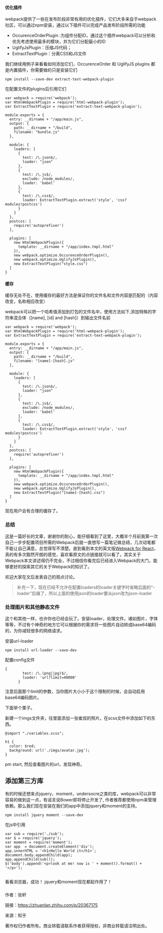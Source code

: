 #### 优化插件

webpack提供了一些在发布阶段非常有用的优化插件，它们大多来自于webpack社区，可以通过npm安装，通过以下插件可以完成产品发布阶段所需的功能

* OccurenceOrderPlugin :为组件分配ID，通过这个插件webpack可以分析和优先考虑使用最多的模块，并为它们分配最小的ID
* UglifyJsPlugin：压缩JS代码；
* ExtractTextPlugin：分离CSS和JS文件

我们继续用例子来看看如何添加它们，OccurenceOrder 和 UglifyJS plugins 都是内置插件，你需要做的只是安装它们

```
npm install --save-dev extract-text-webpack-plugin
```

在配置文件的plugins后引用它们

```
var webpack = require('webpack');
var HtmlWebpackPlugin = require('html-webpack-plugin');
var ExtractTextPlugin = require('extract-text-webpack-plugin');

module.exports = {
  entry: __dirname + "/app/main.js",
  output: {
    path: __dirname + "/build",
    filename: "bundle.js"
  },

  module: {
    loaders: [
      {
        test: /\.json$/,
        loader: "json"
      },
      {
        test: /\.js$/,
        exclude: /node_modules/,
        loader: 'babel'
      },
      {
        test: /\.css$/,
        loader: ExtractTextPlugin.extract('style', 'css?modules!postcss')
      }
    ]
  },
  postcss: [
    require('autoprefixer')
  ],

  plugins: [
    new HtmlWebpackPlugin({
      template: __dirname + "/app/index.tmpl.html"
    }),
    new webpack.optimize.OccurenceOrderPlugin(),
    new webpack.optimize.UglifyJsPlugin(),
    new ExtractTextPlugin("style.css")
  ]
}
```

#### 缓存

缓存无处不在，使用缓存的最好方法是保证你的文件名和文件内容是匹配的（内容改变，名称相应改变）

webpack可以把一个哈希值添加到打包的文件名中，使用方法如下,添加特殊的字符串混合体（\[name\], \[id\] and \[hash\]）到输出文件名前

```
var webpack = require('webpack');
var HtmlWebpackPlugin = require('html-webpack-plugin');
var ExtractTextPlugin = require('extract-text-webpack-plugin');

module.exports = {
  entry: __dirname + "/app/main.js",
  output: {
    path: __dirname + "/build",
    filename: "[name]-[hash].js"
  },

  module: {
    loaders: [
      {
        test: /\.json$/,
        loader: "json"
      },
      {
        test: /\.js$/,
        exclude: /node_modules/,
        loader: 'babel'
      },
      {
        test: /\.css$/,
        loader: ExtractTextPlugin.extract('style', 'css?modules!postcss')
      }
    ]
  },
  postcss: [
    require('autoprefixer')
  ],

  plugins: [
    new HtmlWebpackPlugin({
      template: __dirname + "/app/index.tmpl.html"
    }),
    new webpack.optimize.OccurenceOrderPlugin(),
    new webpack.optimize.UglifyJsPlugin(),
    new ExtractTextPlugin("[name]-[hash].css")
  ]
}
```

现在用户会有合理的缓存了。

### 总结

这是一篇好长的文章，谢谢你的耐心，能仔细看到了这里，大概半个月前我第一次自己一步步配置项目所需的Webpack后就一直想写一篇笔记做总结，几次动笔都不能让自己满意，总觉得写不清楚。直到看到本文的英文版[Webpack for React](http://www.pro-react.com/materials/appendixA/)，真的有多次豁然开朗的感觉，喜欢看原文的点链接就可以看了。其实关于Webpack本文讲述得仍不完全，不过相信你看完后已经进入Webpack的大门，能够更好的探索其它的关于Webpack的知识了。

欢迎大家在文后发表自己的观点讨论。

> 补充一下，现在已经不允许在配置loaders的loader关键字时省略后面的“-loader”后缀了，所以上面的使用json的loader要从json改为json-loader

### 处理图片和其他静态文件

这个和其他一样，也许你也已经会玩了。安装loader，处理文件。诸如图片，字体等等，不过有个神奇的地方它可以根据你的需求将一些图片自动转成base64编码的，为你减轻很多的网络请求。

安装url-loader

```
npm install url-loader --save-dev

```

配置config文件

```
{
        test: /\.(png|jpg)$/,
        loader: 'url?limit=40000'
      }

```

注意后面那个limit的参数，当你图片大小小于这个限制的时候，会自动启用base64编码图片。

下面举个栗子。

新建一个imgs文件夹，往里面添加一张崔叔的照片。在scss文件中添加如下的东西。

```
@import "./variables.scss";

h1 {
  color: $red;
  background: url('./imgs/avatar.jpg');
}
```

pm start, 然后查看图片的url，发现神奇。

## 添加第三方库

有的时候还想来点jquery，moment，undersocre之类的库，webpack可以非常容易的做到这一点，有谣言说Bower即将停止开发了, 作者推荐都使用npm来管理依赖。那么我们现在安装在我们的app中添加jquery和moment的支持。

```
npm install jquery moment --save-dev

```

在js中引用

```
var sub = require('./sub');
var $ = require('jquery');
var moment = require('moment');
var app  = document.createElement('div');
app.innerHTML = '<h1>Hello World it</h1>';
document.body.appendChild(app);
app.appendChild(sub());
$('body').append('<p>look at me! now is ' + moment().format() + '</p>');


```

看看浏览器，成功！ jquery和moment现在都起作用了！

### 

  


  


作者：张轩

  


链接：https://zhuanlan.zhihu.com/p/20367175

  


来源：知乎

  


著作权归作者所有。商业转载请联系作者获得授权，非商业转载请注明出处。



